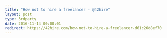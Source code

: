 ```yaml
---
title: "How not to hire a freelancer - @42hire"
layout: post
type: 3rdparty
date: 2016-11-14 00:00:01
redirect: https://42hire.com/how-not-to-hire-a-freelancer-d61c26d8ef70
---
```

